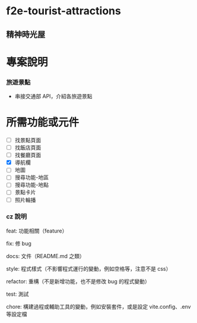 # f2e-tourist-attractions

## 精神時光屋

# 專案說明

### 旅遊景點

- 串接交通部 API，介紹各旅遊景點

# 所需功能或元件

- [ ] 找景點頁面
- [ ] 找飯店頁面
- [ ] 找餐廳頁面
- [x] 導航欄
- [ ] 地圖
- [ ] 搜尋功能-地區
- [ ] 搜尋功能-地點
- [ ] 景點卡片
- [ ] 照片輪播

### cz 說明

feat: 功能相關（feature）

fix: 修 bug

docs: 文件（README.md 之類）

style: 程式樣式（不影響程式運行的變動，例如空格等，注意不是 css）

refactor: 重構（不是新增功能，也不是修改 bug 的程式變動）

test: 測試

chore: 構建過程或輔助工具的變動，例如安裝套件，或是設定 vite.config、.env 等設定檔
